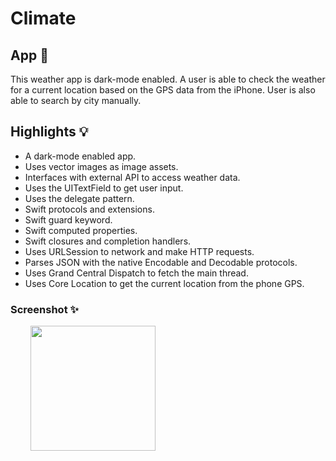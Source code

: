 #  Climate

## App 📱

This weather app is dark-mode enabled.  A user is able to check the weather for a current location based on the GPS data from the iPhone.  User is also able to search by city manually.

## Highlights 💡

* A dark-mode enabled app.
* Uses vector images as image assets.
* Interfaces with external API to access weather data. 
* Uses the UITextField to get user input. 
* Uses the delegate pattern.
* Swift protocols and extensions. 
* Swift guard keyword. 
* Swift computed properties.
* Swift closures and completion handlers.
* Uses URLSession to network and make HTTP requests.
* Parses JSON with the native Encodable and Decodable protocols. 
* Uses Grand Central Dispatch to fetch the main thread.
* Uses Core Location to get the current location from the phone GPS. 

### Screenshot ✨

<div>
  &nbsp;&nbsp;&nbsp;&nbsp;&nbsp;&nbsp;&nbsp;
  <img src="https://user-images.githubusercontent.com/61174160/171951324-08ef0d91-dbc9-4e7a-aee9-7c3a202fbae8.png" width="200"> 
</div>


